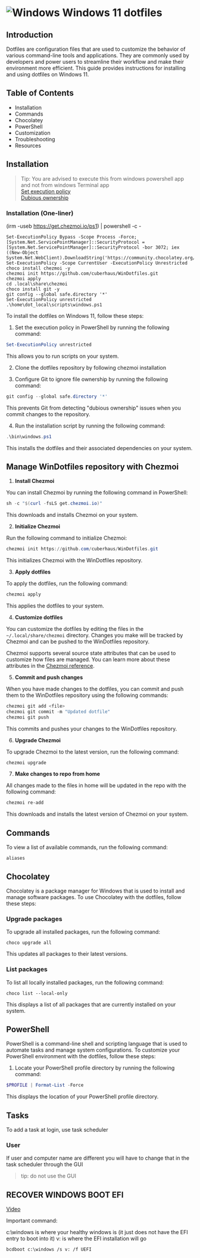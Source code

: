 # ![Windows][windows 10 icon] Windows 11 dotfiles

## Introduction

Dotfiles are configuration files that are used to customize the behavior of various command-line tools and applications. They are commonly used by developers and power users to streamline their workflow and make their environment more efficient. This guide provides instructions for installing and using dotfiles on Windows 11.

## Table of Contents

- Installation
- Commands
- Chocolatey
- PowerShell
- Customization
- Troubleshooting
- Resources

## Installation

> Tip: You are advised to execute this from windows powershell app and not from windows Terminal app <br>
[Set execution policy](https://superuser.com/questions/106360/how-to-enable-execution-of-powershell-scripts) <br>
[Dubious ownership](https://stackoverflow.com/questions/73485958/how-to-correct-git-reporting-detected-dubious-ownership-in-repository-withou)

### Installation (One-liner)
(irm -useb https://get.chezmoi.io/ps1) | powershell -c -
```
Set-ExecutionPolicy Bypass -Scope Process -Force; [System.Net.ServicePointManager]::SecurityProtocol = [System.Net.ServicePointManager]::SecurityProtocol -bor 3072; iex ((New-Object System.Net.WebClient).DownloadString('https://community.chocolatey.org/install.ps1'))
Set-ExecutionPolicy -Scope CurrentUser -ExecutionPolicy Unrestricted
choco install chezmoi -y
chezmoi init https://github.com/cuberhaus/WinDotfiles.git
chezmoi apply
cd .local\share\chezmoi
choco install git -y
git config --global safe.directory '*'
Set-ExecutionPolicy unrestricted
.\home\dot_local\scripts\windows.ps1
```

To install the dotfiles on Windows 11, follow these steps:

1. Set the execution policy in PowerShell by running the following command:

```powershell
Set-ExecutionPolicy unrestricted
```
This allows you to run scripts on your system.

2. Clone the dotfiles repository by following chezmoi installation

3. Configure Git to ignore file ownership by running the following command:

```powershell
git config --global safe.directory '*'
```
This prevents Git from detecting "dubious ownership" issues when you commit changes to the repository.

4. Run the installation script by running the following command:
```powershell
.\bin\windows.ps1
```
This installs the dotfiles and their associated dependencies on your system.

## Manage WinDotfiles repository with Chezmoi

1. **Install Chezmoi**

You can install Chezmoi by running the following command in PowerShell:

```powershell
sh -c "$(curl -fsLS get.chezmoi.io)"
```

This downloads and installs Chezmoi on your system.

2. **Initialize Chezmoi**

Run the following command to initialize Chezmoi:

```powershell
chezmoi init https://github.com/cuberhaus/WinDotfiles.git
```

This initializes Chezmoi with the WinDotfiles repository.

3. **Apply dotfiles**

To apply the dotfiles, run the following command:
```powershell
chezmoi apply
```


This applies the dotfiles to your system.

4. **Customize dotfiles**

You can customize the dotfiles by editing the files in the `~/.local/share/chezmoi` directory. Changes you make will be tracked by Chezmoi and can be pushed to the WinDotfiles repository.

Chezmoi supports several source state attributes that can be used to customize how files are managed. You can learn more about these attributes in the [Chezmoi reference](https://www.chezmoi.io/reference/source-state-attributes/).

5. **Commit and push changes**

When you have made changes to the dotfiles, you can commit and push them to the WinDotfiles repository using the following commands:

```powershell
chezmoi git add <file>
chezmoi git commit -m "Updated dotfile"
chezmoi git push
```

This commits and pushes your changes to the WinDotfiles repository.

6. **Upgrade Chezmoi**

To upgrade Chezmoi to the latest version, run the following command:

```powershell
chezmoi upgrade
```

7. **Make changes to repo from home**

All changes made to the files in home will be updated in the repo with the following command:

```powershell
chezmoi re-add
```

This downloads and installs the latest version of Chezmoi on your system.

## Commands

To view a list of available commands, run the following command:

```
aliases
```

## Chocolatey

Chocolatey is a package manager for Windows that is used to install and manage software packages. To use Chocolatey with the dotfiles, follow these steps:

### Upgrade packages

To upgrade all installed packages, run the following command:

```
choco upgrade all
```

This updates all packages to their latest versions.

### List packages

To list all locally installed packages, run the following command:

```
choco list --local-only
```

This displays a list of all packages that are currently installed on your system.

## PowerShell

PowerShell is a command-line shell and scripting language that is used to automate tasks and manage system configurations. To customize your PowerShell environment with the dotfiles, follow these steps:

1. Locate your PowerShell profile directory by running the following command:

```powershell
$PROFILE | Format-List -Force
```
This displays the location of your PowerShell profile directory.

## Tasks

To add a task at login, use task scheduler

### User

If user and computer name are different you will have to change that in the task scheduler through the GUI
> tip: do not use the GUI

[windows 10 icon]: https://i.imgur.com/b3co2Zl.png

## RECOVER WINDOWS BOOT EFI
[Video](https://www.youtube.com/watch?v=CZ17JrgFFhw&t=932s)

Important command:

c:\windows is where your healthy windows is (it just does not have the EFI entry to boot into it) v: is where the EFI installation will go
```
bcdboot c:\windows /s v: /f UEFI
```
